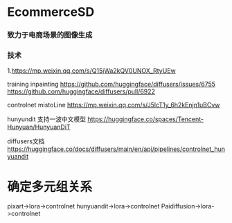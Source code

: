 # EcommerceSD
### 致力于电商场景的图像生成

### 技术
1.https://mp.weixin.qq.com/s/Q15jWa2kQV0UNOX_RtyUEw

training inpainting
https://github.com/huggingface/diffusers/issues/6755
https://github.com/huggingface/diffusers/pull/6922

controlnet mistoLine
https://mp.weixin.qq.com/s/J5lcT1y_6h2kEnjn1uBCvw

hunyundit
支持一波中文模型
https://huggingface.co/spaces/Tencent-Hunyuan/HunyuanDiT

diffusers文档
https://huggingface.co/docs/diffusers/main/en/api/pipelines/controlnet_hunyuandit

# 确定多元组关系
pixart->lora->controlnet
hunyuandit->lora->controlnet
Paidiffusion->lora->controlnet








